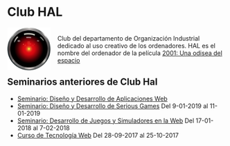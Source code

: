 # Club HAL
      
<img src='images/HAL9000.svg' width='100px' style='float:left; padding-right: 1rem' />  
<BR>
Club del departamento de Organizaci&oacute;n Industrial dedicado al uso creativo de los ordenadores.  
HAL es el nombre del ordenador de la película <a href="http://decine21.com/peliculas/2001-una-odisea-del-espacio-7414" >2001: Una odisea del espacio</a>
  <br>

## Seminarios anteriores de Club Hal

- [Seminario: Diseño y Desarrollo de Aplicaciones Web](2019-06-DisenoYDesarrolloDeAplicacionesWeb)
- [Seminario: Diseño y Desarrollo de Serious Games](2019-01-DisenoYDesarrolloDeSeriousGames) Del 9-01-2019 al 11-01-2019
- [Seminario: Desarrollo de Juegos y Simuladores en la Web](2018-01-DesarrolloDeJuegosYSimuladores) Del 17-01-2018 al 7-02-2018
- [Curso de Tecnología Web](2017-09-TecnologiaWeb) Del 28-09-2017 al 25-10-2017

<style>
  body > div > h1:nth-child(1) {
    display: none;
  }
</style>
